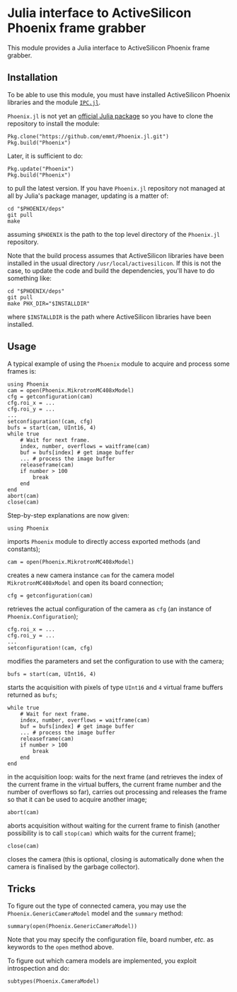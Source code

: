 # Julia interface to ActiveSilicon Phoenix frame grabber

This module provides a Julia interface to ActiveSilicon Phoenix frame grabber.


## Installation

To be able to use this module, you must have installed ActiveSilicon Phoenix
libraries and the module [`IPC.jl`](https://github.com/emmt/IPC.jl).

`Phoenix.jl` is not yet an [official Julia package](https://pkg.julialang.org/)
so you have to clone the repository to install the module:

    Pkg.clone("https://github.com/emmt/Phoenix.jl.git")
    Pkg.build("Phoenix")

Later, it is sufficient to do:

    Pkg.update("Phoenix")
    Pkg.build("Phoenix")

to pull the latest version.  If you have `Phoenix.jl` repository not managed at
all by Julia's package manager, updating is a matter of:

    cd "$PHOENIX/deps"
    git pull
    make

assuming `$PHOENIX` is the path to the top level directory of the `Phoenix.jl`
repository.

Note that the build process assumes that ActiveSilicon libraries have been
installed in the usual directory `/usr/local/activesilicon`.  If this is not
the case, to update the code and build the dependencies, you'll have to do
something like:

    cd "$PHOENIX/deps"
    git pull
    make PHX_DIR="$INSTALLDIR"

where `$INSTALLDIR` is the path where ActiveSilicon libraries have been
installed.


## Usage

A typical example of using the `Phoenix` module to acquire and process
some frames is:

    using Phoenix
    cam = open(Phoenix.MikrotronMC408xModel)
    cfg = getconfiguration(cam)
    cfg.roi_x = ...
    cfg.roi_y = ...
    ...
    setconfiguration!(cam, cfg)
    bufs = start(cam, UInt16, 4)
    while true
        # Wait for next frame.
        index, number, overflows = waitframe(cam)
        buf = bufs[index] # get image buffer
        ... # process the image buffer
        releaseframe(cam)
        if number > 100
            break
        end
    end
    abort(cam)
    close(cam)

Step-by-step explanations are now given:

    using Phoenix

imports `Phoenix` module to directly access exported methods (and
constants);

    cam = open(Phoenix.MikrotronMC408xModel)

creates a new camera instance `cam` for the camera model
`MikrotronMC408xModel` and open its board connection;

    cfg = getconfiguration(cam)

retrieves the actual configuration of the camera as `cfg` (an instance of
`Phoenix.Configuration`);

    cfg.roi_x = ...
    cfg.roi_y = ...
    ...
    setconfiguration!(cam, cfg)

modifies the parameters and set the configuration to use with the camera;

    bufs = start(cam, UInt16, 4)

starts the acquisition with pixels of type `UInt16` and `4` virtual frame
buffers returned as `bufs`;

    while true
        # Wait for next frame.
        index, number, overflows = waitframe(cam)
        buf = bufs[index] # get image buffer
        ... # process the image buffer
        releaseframe(cam)
        if number > 100
            break
        end
    end

in the acquisition loop: waits for the next frame (and retrieves the index of
the current frame in the virtual buffers, the current frame number and the
number of overflows so far), carries out processing and releases the frame so
that it can be used to acquire another image;

    abort(cam)

aborts acquisition without waiting for the current frame to finish (another
possibility is to call `stop(cam)` which waits for the current frame);

    close(cam)

closes the camera (this is optional, closing is automatically done when the
camera is finalised by the garbage collector).


## Tricks

To figure out the type of connected camera, you may use the
`Phoenix.GenericCameraModel` model and the `summary` method:

    summary(open(Phoenix.GenericCameraModel))

Note that you may specify the configuration file, board number, *etc.* as
keywords to the `open` method above.


To figure out which camera models are implemented, you exploit introspection
and do:

    subtypes(Phoenix.CameraModel)
